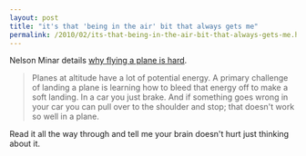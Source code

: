 ```yaml
---
layout: post
title: "it's that 'being in the air' bit that always gets me"
permalink: /2010/02/its-that-being-in-the-air-bit-that-always-gets-me.html
---
```


<p>Nelson Minar details <a href="http://www.somebits.com/weblog/aviation/why-is-flying-hard.html">why flying a plane is hard</a>.</p>

<blockquote><p>Planes at altitude have a lot of potential energy. A primary challenge of landing a plane is learning how to bleed that energy off to make a soft landing. In a car you just brake. And if something goes wrong in your car you can pull over to the shoulder and stop; that doesn&#39;t work so well in a plane.</p></blockquote>

<p>Read it all the way through and tell me your brain doesn&#39;t hurt just thinking about it.</p>


